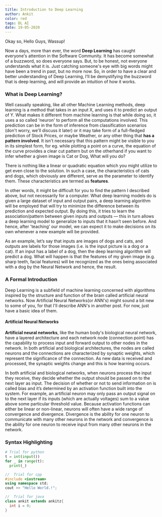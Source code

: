 ```yaml
---
title: Introduction to Deep Learning
author: Ankit
color: red
tags: DL AI
date: 19-05-2020
---
```

Okay so, Hello Guys, Wassup!  

Now a days, more than ever, the word **Deep Learning** has caught everyone's attention in the Software Community. It has become somewhat of a buzzword, so does everyone says. But, to be honest, not everyone understands what it is. Just catching someone's eye with big words might 
have been a trend in past, but no more now. So, in order to have a clear and better understanding of Deep Learning, I’ll be demystifying the buzzword that is deep learning, and will provide an intuition of how it works.  

### What is Deep Learning?  

Well casually speaking, like all other Machine Learning methods, deep learning is a method that takes in an input X, and uses it to predict an output of Y. What makes it different from machine learning is that while doing so, it uses a so called 'neuron' to perform all the computations involved. This prediction can be in the form of inference from classification scenarios (don't worry, we'll discuss it later) or it may take form of a full-fledged prediction of Stock Prices, or maybe Weather, or any other thing that **has a pattern involved**. It isn't necessary that this pattern might be visible to you in its simplest form, for eg. while plotting a point on a curve, the equation of the curve provides a clear cut pattern but on the otherhand if you want to infer whether a given image is Cat or Dog, What will you do?  


There is nothing like a linear or quadratic equation which you might utilize to get even close to the solution. In such a case, the characteristics of cats and dogs, which obviously are different, serve as the parameter to identify them. These characteristics are termed as **features**.  

In other words, it might be difficult for you to find the pattern I described above, but not necessarily for a computer. What deep learning models do is given a large dataset of input and output pairs, a deep learning algorithm will be employed that will try to minimize the difference between its prediction and expected output. By doing this, it tries to learn the association/pattern between given inputs and outputs — this in turn allows a deep learning model to generalize to inputs that it hasn’t seen before. And hence, after 'teaching' our model, we can expect it to make decisions on its own whenever a new example will be provided.  

<!-- Image   -->  

As an example, let’s say that inputs are images of dogs and cats, and outputs are labels for those images (i.e. is the input picture is a dog or a cat). If an input has a label of a dog, then the deep learning algorithm will predict a dog. What will happen is that the features of my given image (e.g. sharp teeth, facial features) will be recognized as the ones being associated with a dog by the Neural Network and hence, the result.  

### A Formal Introduction

Deep Learning is a subfield of machine learning concerned with algorithms inspired by the structure and function of the brain called artificial neural networks. Now Artificial Neural Networks(or ANN's) might sound a bit new to some of you, for  that I'll 
describe ANN's in another post. For now, just have a basic idea of them.  

#### Artificial Neural Networks  
**Artificial neural networks**, like the human body's biological neural network, have a layered architecture and each network node (connection point) has the capability to process input and forward output to other nodes in the network. In both artificial and biological architectures, the nodes are called neurons and the connections are characterized by synaptic weights, which represent the significance of the connection. As new data is received and processed, the synaptic weights change and this is how learning occurs.  

In both artificial and biological networks, when neurons process the input they receive, they decide whether the output should be passed on to the next layer as input. The decision of whether or not to send information on is called bias and it’s determined by an activation function built into the system. For example, an artificial neuron may only pass an output signal on to the next layer if its inputs (which are actually voltages) sum to a value above some particular threshold value. Because activation functions can either be linear or non-linear, neurons will often have a wide range of convergence and divergence. Divergence is the ability for one neuron to communicate with many other neurons in the network and convergence is the ability for one neuron to receive input from many other neurons in the network.

### Syntax Highlighting

```python
# Trial for python
t = int(input())
for _ in range(t):
  print(_)
```
```cpp
//  Trial for cpp
#include <iostream>
using namespace std;
cout >> "Hello World.!";
```
```java
//  Trial for java
class ankit extends ankitz{
  int i = 0;
}
```



<!--
HOW TO ADD INDENTED IMAGE
![image]({{site.baseurl}}/assets/img/ai_hierarchy.png){: style="float: right"}
-->

<!--
HOW TO ADD A KEY
This is an HTML
example.

*[ANN]: Artificial Neural Network
-->
